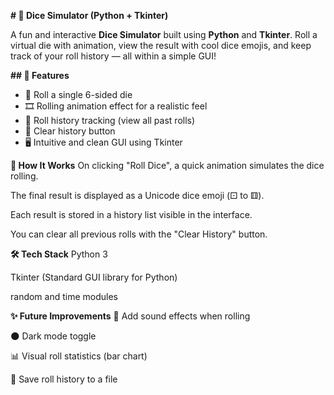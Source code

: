 **# 🎲 Dice Simulator (Python + Tkinter)**

A fun and interactive **Dice Simulator** built using **Python** and **Tkinter**. Roll a virtual die with animation, view the result with cool dice emojis, and keep track of your roll history — all within a simple GUI!

**## 📌 Features**

- 🎯 Roll a single 6-sided die
- 🎞️ Rolling animation effect for a realistic feel
- 🧾 Roll history tracking (view all past rolls)
- 🧹 Clear history button
- 🖥️ Intuitive and clean GUI using Tkinter

**🧠 How It Works**
On clicking "Roll Dice", a quick animation simulates the dice rolling.

The final result is displayed as a Unicode dice emoji (⚀ to ⚅).

Each result is stored in a history list visible in the interface.

You can clear all previous rolls with the "Clear History" button.

**🛠 Tech Stack**
Python 3

Tkinter (Standard GUI library for Python)

random and time modules

**✨ Future Improvements**
🎵 Add sound effects when rolling

🌑 Dark mode toggle

📊 Visual roll statistics (bar chart)

💾 Save roll history to a file




